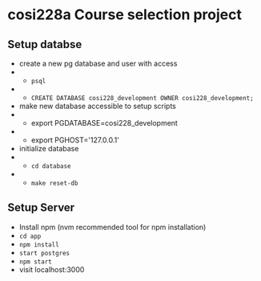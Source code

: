 # cosi228a Course selection project

## Setup databse
- create a new pg database and user with access
- - `psql`
- - `CREATE DATABASE cosi228_development OWNER cosi228_development;`
- make new database accessible to setup scripts
- - export PGDATABASE=cosi228_development
- - export PGHOST='127.0.0.1'
- initialize database
- - `cd database`
- - `make reset-db`

## Setup Server
- Install npm (nvm recommended tool for npm installation)
- `cd app`
- `npm install`
- `start postgres`
- `npm start`
- visit localhost:3000
